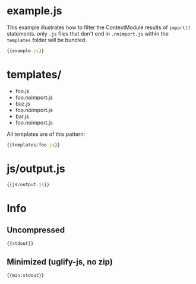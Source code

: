 # example.js

This example illustrates how to filter the ContextModule results of `import()` statements. only `.js` files that don't 
end in `.noimport.js` within the `templates` folder will be bundled.

``` javascript
{{example.js}}
```

# templates/

* foo.js
* foo.noimport.js
* baz.js
* foo.noimport.js
* bar.js
* foo.noimport.js

All templates are of this pattern:

``` javascript
{{templates/foo.js}}
```

# js/output.js

``` javascript
{{js/output.js}}
```

# Info

## Uncompressed

```
{{stdout}}
```

## Minimized (uglify-js, no zip)

```
{{min:stdout}}
```

